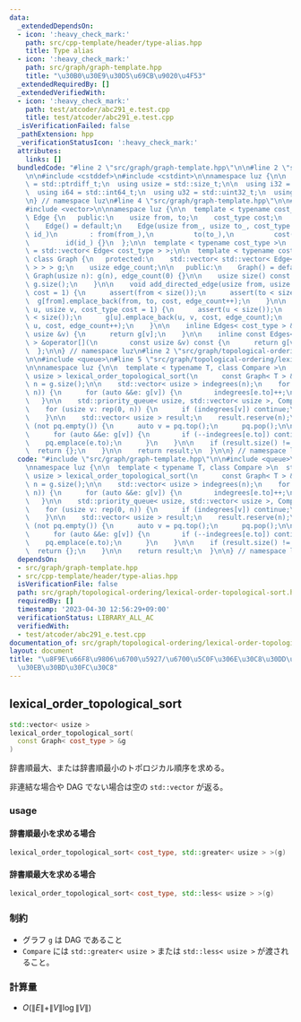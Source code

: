 ```yaml
---
data:
  _extendedDependsOn:
  - icon: ':heavy_check_mark:'
    path: src/cpp-template/header/type-alias.hpp
    title: Type alias
  - icon: ':heavy_check_mark:'
    path: src/graph/graph-template.hpp
    title: "\u30B0\u30E9\u30D5\u69CB\u9020\u4F53"
  _extendedRequiredBy: []
  _extendedVerifiedWith:
  - icon: ':heavy_check_mark:'
    path: test/atcoder/abc291_e.test.cpp
    title: test/atcoder/abc291_e.test.cpp
  _isVerificationFailed: false
  _pathExtension: hpp
  _verificationStatusIcon: ':heavy_check_mark:'
  attributes:
    links: []
  bundledCode: "#line 2 \"src/graph/graph-template.hpp\"\n\n#line 2 \"src/cpp-template/header/type-alias.hpp\"\
    \n\n#include <cstddef>\n#include <cstdint>\n\nnamespace luz {\n\n  using isize\
    \ = std::ptrdiff_t;\n  using usize = std::size_t;\n\n  using i32 = std::int32_t;\n\
    \  using i64 = std::int64_t;\n  using u32 = std::uint32_t;\n  using u64 = std::uint64_t;\n\
    \n} // namespace luz\n#line 4 \"src/graph/graph-template.hpp\"\n\n#include <cassert>\n\
    #include <vector>\n\nnamespace luz {\n\n  template < typename cost_type >\n  class\
    \ Edge {\n   public:\n    usize from, to;\n    cost_type cost;\n    usize id;\n\
    \    Edge() = default;\n    Edge(usize from_, usize to_, cost_type cost_, usize\
    \ id_)\n        : from(from_),\n          to(to_),\n          cost(cost_),\n \
    \         id(id_) {}\n  };\n\n  template < typename cost_type >\n  using Edges\
    \ = std::vector< Edge< cost_type > >;\n\n  template < typename cost_type >\n \
    \ class Graph {\n   protected:\n    std::vector< std::vector< Edge< cost_type\
    \ > > > g;\n    usize edge_count;\n\n   public:\n    Graph() = default;\n    explicit\
    \ Graph(usize n): g(n), edge_count(0) {}\n\n    usize size() const {\n      return\
    \ g.size();\n    }\n\n    void add_directed_edge(usize from, usize to, cost_type\
    \ cost = 1) {\n      assert(from < size());\n      assert(to < size());\n    \
    \  g[from].emplace_back(from, to, cost, edge_count++);\n    }\n\n    void add_undirected_edge(usize\
    \ u, usize v, cost_type cost = 1) {\n      assert(u < size());\n      assert(v\
    \ < size());\n      g[u].emplace_back(u, v, cost, edge_count);\n      g[v].emplace_back(v,\
    \ u, cost, edge_count++);\n    }\n\n    inline Edges< cost_type > &operator[](const\
    \ usize &v) {\n      return g[v];\n    }\n\n    inline const Edges< cost_type\
    \ > &operator[](\n        const usize &v) const {\n      return g[v];\n    }\n\
    \  };\n\n} // namespace luz\n#line 2 \"src/graph/topological-ordering/lexical-order-topological-sort.hpp\"\
    \n\n#include <queue>\n#line 5 \"src/graph/topological-ordering/lexical-order-topological-sort.hpp\"\
    \n\nnamespace luz {\n\n  template < typename T, class Compare >\n  std::vector<\
    \ usize > lexical_order_topological_sort(\n      const Graph< T > &g) {\n    usize\
    \ n = g.size();\n\n    std::vector< usize > indegrees(n);\n    for (auto v: rep(0,\
    \ n)) {\n      for (auto &&e: g[v]) {\n        indegrees[e.to]++;\n      }\n \
    \   }\n\n    std::priority_queue< usize, std::vector< usize >, Compare > pq;\n\
    \    for (usize v: rep(0, n)) {\n      if (indegrees[v]) continue;\n      pq.emplace(v);\n\
    \    }\n\n    std::vector< usize > result;\n    result.reserve(n);\n    while\
    \ (not pq.empty()) {\n      auto v = pq.top();\n      pq.pop();\n\n      result.emplace_back(v);\n\
    \      for (auto &&e: g[v]) {\n        if (--indegrees[e.to]) continue;\n    \
    \    pq.emplace(e.to);\n      }\n    }\n\n    if (result.size() != n) {\n    \
    \  return {};\n    }\n\n    return result;\n  }\n\n} // namespace luz\n"
  code: "#include \"src/graph/graph-template.hpp\"\n\n#include <queue>\n#include <vector>\n\
    \nnamespace luz {\n\n  template < typename T, class Compare >\n  std::vector<\
    \ usize > lexical_order_topological_sort(\n      const Graph< T > &g) {\n    usize\
    \ n = g.size();\n\n    std::vector< usize > indegrees(n);\n    for (auto v: rep(0,\
    \ n)) {\n      for (auto &&e: g[v]) {\n        indegrees[e.to]++;\n      }\n \
    \   }\n\n    std::priority_queue< usize, std::vector< usize >, Compare > pq;\n\
    \    for (usize v: rep(0, n)) {\n      if (indegrees[v]) continue;\n      pq.emplace(v);\n\
    \    }\n\n    std::vector< usize > result;\n    result.reserve(n);\n    while\
    \ (not pq.empty()) {\n      auto v = pq.top();\n      pq.pop();\n\n      result.emplace_back(v);\n\
    \      for (auto &&e: g[v]) {\n        if (--indegrees[e.to]) continue;\n    \
    \    pq.emplace(e.to);\n      }\n    }\n\n    if (result.size() != n) {\n    \
    \  return {};\n    }\n\n    return result;\n  }\n\n} // namespace luz\n"
  dependsOn:
  - src/graph/graph-template.hpp
  - src/cpp-template/header/type-alias.hpp
  isVerificationFile: false
  path: src/graph/topological-ordering/lexical-order-topological-sort.hpp
  requiredBy: []
  timestamp: '2023-04-30 12:56:29+09:00'
  verificationStatus: LIBRARY_ALL_AC
  verifiedWith:
  - test/atcoder/abc291_e.test.cpp
documentation_of: src/graph/topological-ordering/lexical-order-topological-sort.hpp
layout: document
title: "\u8F9E\u66F8\u9806\u6700\u5927/\u6700\u5C0F\u306E\u30C8\u30DD\u30ED\u30B8\u30AB\
  \u30EB\u30BD\u30FC\u30C8"
---
```


## lexical_order_topological_sort
```cpp
std::vector< usize >
lexical_order_topological_sort(
  const Graph< cost_type > &g
)
```

辞書順最大、または辞書順最小のトポロジカル順序を求める。

非連結な場合や DAG でない場合は空の `std::vector` が返る。

### usage
#### 辞書順最小を求める場合
```cpp
lexical_order_topological_sort< cost_type, std::greater< usize > >(g)
```

#### 辞書順最大を求める場合
```cpp
lexical_order_topological_sort< cost_type, std::less< usize > >(g)
```

### 制約
- グラフ `g` は DAG であること
- `Compare` には `std::greater< usize >` または `std::less< usize >` が渡されること。

### 計算量
- $O(\|E\| + \|V\| \log \|V\|)$
